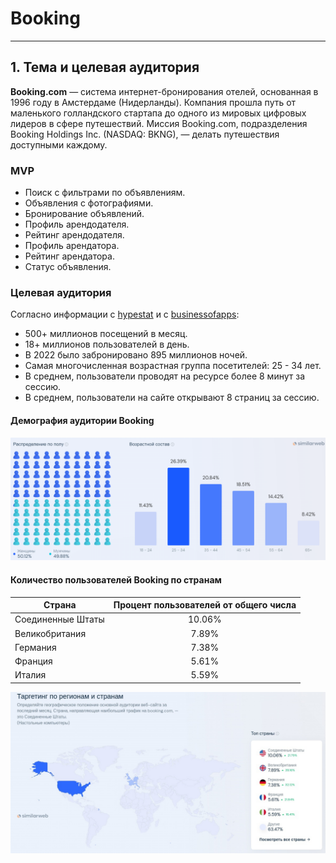 # Booking

---

## 1. Тема и целевая аудитория

**Booking.com** — система интернет-бронирования отелей, основанная в 1996 году в Амстердаме (Нидерланды).
Компания прошла путь от маленького голландского стартапа до одного из мировых цифровых лидеров в сфере путешествий. Миссия Booking.com, подразделения Booking Holdings Inc. (NASDAQ: BKNG), — делать путешествия доступными каждому.


### MVP

- Поиск с фильтрами по объявлениям.
- Объявления с фотографиями.
- Бронирование объявлений.
- Профиль арендодателя.
- Рейтинг арендодателя.
- Профиль арендатора.
- Рейтинг арендатора.
- Статус объявления.


### Целевая аудитория

Согласно информации с [hypestat](https://hypestat.com/info/booking.com) и с [businessofapps](https://www.businessofapps.com/data/booking-statistics/):

- 500+ миллионов посещений в месяц.
- 18+ миллионов пользователей в день.
- В 2022 было забронировано 895 миллионов ночей.
- Самая многочисленная возрастная группа посетителей: 25 - 34 лет.
- В среднем, пользователи проводят на ресурсе более 8 минут за сессию.
- В среднем, пользователи на сайте открывают 8 страниц за сессию.

#### Демография аудитории Booking

![Демография аудитории Booking](images/image.png)

#### Количество пользователей Booking по странам

| Страна            | Процент пользователей от общего числа |
|-------------------|:-------------------------------------:|
| Соединенные Штаты |                 10.06%                 |
| Великобритания    |                 7.89%                  |
| Германия          |                 7.38%                  |
| Франция           |                 5.61%                  |
| Италия            |                 5.59%                  |

![Количество пользователей Booking по странам](images/booking-users.jpg)
